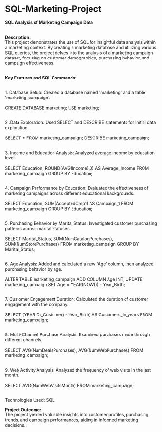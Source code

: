 # SQL-Marketing-Project

<b>SQL Analysis of Marketing Campaign Data</b>

<br><b>Description:</b><br>
This project demonstrates the use of SQL for insightful data analysis within a marketing context. By creating a marketing database and utilizing various SQL queries, the project delves into the analysis of a marketing campaign dataset, focusing on customer demographics, purchasing behavior, and campaign effectiveness.

<br><b>Key Features and SQL Commands:</b><br>

<br>1. Database Setup: Created a database named 'marketing' and a table 'marketing_campaign'.<br>
<br>CREATE DATABASE marketing; USE marketing;<br>

<br>2 .Data Exploration: Used SELECT and DESCRIBE statements for initial data exploration.<br>
<br>SELECT * FROM marketing_campaign; DESCRIBE marketing_campaign;<br>

<br>3. Income and Education Analysis: Analyzed average income by education level.<br>
<br>SELECT Education, ROUND(AVG(Income),0) AS Average_Income FROM marketing_campaign GROUP BY Education;<br>

<br>4. Campaign Performance by Education: Evaluated the effectiveness of marketing campaigns across different educational backgrounds.<br>
<br>SELECT Education, SUM(AcceptedCmp1) AS Campaign_1 FROM marketing_campaign GROUP BY Education;<br>

<br>5. Purchasing Behavior by Marital Status: Investigated customer purchasing patterns across marital statuses.<br>
<br>SELECT Marital_Status, SUM(NumCatalogPurchases), SUM(NumStorePurchases) FROM marketing_campaign GROUP BY Marital_Status;<br>

<br>6. Age Analysis: Added and calculated a new 'Age' column, then analyzed purchasing behavior by age.<br>
<br>ALTER TABLE marketing_campaign ADD COLUMN Age INT; UPDATE marketing_campaign SET Age = YEAR(NOW()) - Year_Birth;<br>

<br>7. Customer Engagement Duration: Calculated the duration of customer engagement with the company.<br>
<br>SELECT (YEAR(Dt_Customer) - Year_Birth) AS Customers_in_years FROM marketing_campaign;<br>

<br>8. Multi-Channel Purchase Analysis: Examined purchases made through different channels.<br>
<br>SELECT AVG(NumDealsPurchases), AVG(NumWebPurchases) FROM marketing_campaign;<br>

<br>9. Web Activity Analysis: Analyzed the frequency of web visits in the last month.<br>
<br>SELECT AVG(NumWebVisitsMonth) FROM marketing_campaign;<br>

<br>Technologies Used: SQL.<br>

<b>Project Outcome:</b><br> The project yielded valuable insights into customer profiles, purchasing trends, and campaign performances, aiding in informed marketing decisions.<br>

